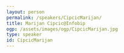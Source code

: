 ```yaml
---
layout: person
permalink: /speakers/CipcicMarijan/
title: Marijan Cipcic@Infobip
ogp: /assets/images/ogp/CipcicMarijan.jpg
type: speaker
id: CipcicMarijan
---
```

